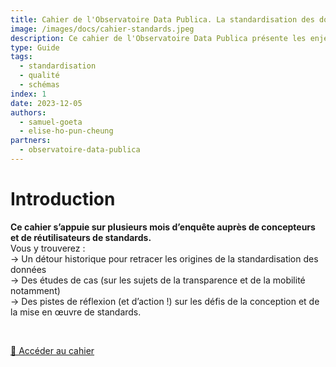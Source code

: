 ```yaml
---
title: Cahier de l'Observatoire Data Publica. La standardisation des données ouvertes
image: /images/docs/cahier-standards.jpeg
description: Ce cahier de l'Observatoire Data Publica présente les enjeux et bonnes pratiques de standardisation des données ouvertes 
type: Guide
tags:
  - standardisation
  - qualité
  - schémas
index: 1
date: 2023-12-05
authors: 
  - samuel-goeta
  - elise-ho-pun-cheung
partners: 
  - observatoire-data-publica
--- 
```


# Introduction

**Ce cahier s’appuie sur plusieurs mois d’enquête auprès de concepteurs et de réutilisateurs de standards.**
</br>
Vous y trouverez :
</br>
→ Un détour historique pour retracer les origines de la standardisation des données</br>
→ Des études de cas (sur les sujets de la transparence et de la mobilité notamment)</br>
→ Des pistes de réflexion (et d’action !) sur les défis de la conception et de la mise en œuvre de standards. 

</br>

<a href="https://observatoire.data-publica.eu/nos-publications" class="customButton">📘 Accéder au cahier</a>
